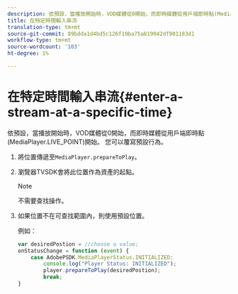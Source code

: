 ```yaml
---
description: 依預設，當播放開始時，VOD媒體從0開始，而即時媒體從用戶端即時點(MediaPlayer.LIVE_POINT)開始。 您可以覆寫預設行為。
title: 在特定時間輸入串流
translation-type: tm+mt
source-git-commit: 89bdda1d4bd5c126f19ba75a819942df901183d1
workflow-type: tm+mt
source-wordcount: '103'
ht-degree: 1%

---
```



# 在特定時間輸入串流{#enter-a-stream-at-a-specific-time}

依預設，當播放開始時，VOD媒體從0開始，而即時媒體從用戶端即時點(MediaPlayer.LIVE_POINT)開始。 您可以覆寫預設行為。

1. 將位置傳遞至`MediaPlayer.prepareToPlay`。
1. 瀏覽器TVSDK會將此位置作為資產的起點。

   >[!NOTE]
   >
   >不需要查找操作。

1. 如果位置不在可查找範圍內，則使用預設位置。

   例如：

   ```js
   var desiredPostion = //choose a value; 
   onStatusChange = function (event) { 
       case AdobePSDK.MediaPlayerStatus.INITIALIZED: 
           console.log("Player Status: INITIALIZED"); 
           player.prepareToPlay(desiredPostion); 
           break; 
   } 
   ```


